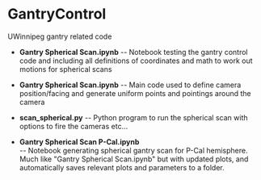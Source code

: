 # GantryControl
UWinnipeg gantry related code

* **Gantry Spherical Scan.ipynb**
-- Notebook testing the gantry control code and including all definitions of coordinates and math to work out motions for spherical scans
* **Gantry Spherical Scan.ipynb**
-- Main code used to define camera position/facing and generate uniform points and pointings around the camera
* **scan_spherical.py**
-- Python program to run the spherical scan with options to fire the cameras etc...

* **Gantry Spherical Scan P-Cal.ipynb**\
  -- Notebook generating spherical gantry scan for P-Cal hemisphere. Much like "Gantry Spherical Scan.ipynb" but with updated plots, and automatically saves relevant plots and parameters to a folder.
